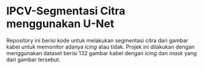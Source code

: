 # IPCV-Segmentasi Citra menggunakan U-Net
Repository ini berisi kode untuk melakukan segmentasi citra dari gambar kabel untuk memonitor adanya *icing* atau tidak. Projek ini dilakukan dengan menggunakan dataset berisi 132 gambar kabel dengan *icing* dan *mask* yang dari gambar tersebut.
